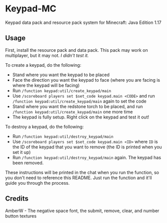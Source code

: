 # Keypad-MC
Keypad data pack and resource pack system for Minecraft: Java Edition 1.17


## Usage
First, install the resource pack and data pack. This pack may work on multiplayer, but it may not. *I didn't test it.*


To create a keypad, do the following:
- Stand where you want the keypad to be placed
- Face the direction you want the keypad to face (where you are facing is where the keypad will be facing) 
- Run `/function keypad:util/create_keypad/main`
- Use `/scoreboard players set $set_code keypad.main <CODE>` and run `/function keypad:util/create_keypad/main` again to set the code
- Stand where you want the redstone torch to be placed, and run `/function keypad:util/create_keypad/main` one more time
- The keypad is fully setup. Right click on the keypad and test it out!


To destroy a keypad, do the following:
- Run `/function keypad:util/destroy_keypad/main`
- Use `/scoreboard players set $set_code keypad.main <ID>` where `ID` is the ID of the keypad that you want to remove (the ID is printed when you set it up)
- Run `/function keypad:util/destroy_keypad/main` again. The keypad has been removed.


These instructions will be printed in the chat when you run the function, so you don't need to reference this README. Just run the function and it'll guide you through the process.

## Credits
AmberW - The negative space font, the submit, remove, clear, and number button textures
